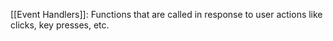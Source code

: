 [[Event Handlers]]: Functions that are called in response to user actions like clicks, key presses, etc.